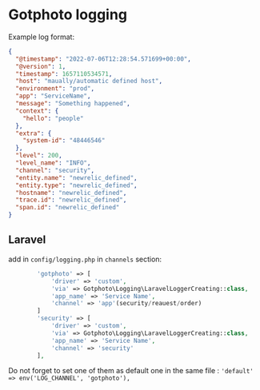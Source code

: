# Gotphoto logging

Example log format:
```json
{
  "@timestamp": "2022-07-06T12:28:54.571699+00:00",
  "@version": 1,
  "timestamp": 1657110534571,
  "host": "maually/automatic defined host",
  "environment": "prod",
  "app": "ServiceName",
  "message": "Something happened",
  "context": {
    "hello": "people"
  },
  "extra": {
    "system-id": "48446546"
  },
  "level": 200,
  "level_name": "INFO",
  "channel": "security",
  "entity.name": "newrelic_defined",
  "entity.type": "newrelic_defined",
  "hostname": "newrelic_defined",
  "trace.id": "newrelic_defined",
  "span.id": "newrelic_defined"
}
```

## Laravel
add in `config/logging.php` in `channels` section:

```php
        'gotphoto' => [
            'driver' => 'custom',
            'via' => Gotphoto\Logging\LaravelLoggerCreating::class,
            'app_name' => 'Service Name',
            'channel' => 'app'(security/reauest/order)
        ]
        'security' => [
            'driver' => 'custom',
            'via' => Gotphoto\Logging\LaravelLoggerCreating::class,
            'app_name' => 'Service Name',
            'channel' => 'security'
        ],
```

Do not forget to set one of them as default one in the same file : `'default' => env('LOG_CHANNEL', 'gotphoto'),`
